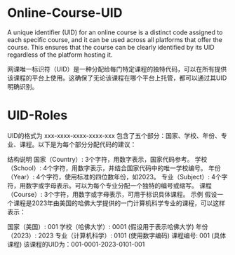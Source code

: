 # Online-Course-UID
A unique identifier (UID) for an online course is a distinct code assigned to each specific course, and it can be used across all platforms that offer the course. This ensures that the course can be clearly identified by its UID regardless of the platform hosting it.

网课唯一标识符（UID）是一种分配给每门特定课程的独特代码，可以在所有提供该课程的平台上使用。这确保了无论该课程在哪个平台上托管，都可以通过其UID明确识别。


# UID-Roles
UID的格式为 xxx-xxxx-xxxx-xxxx-xxx 
包含了五个部分：国家、学校、年份、专业、课程。以下是为每个部分分配代码的建议：

结构说明
国家（Country）: 3个字符，用数字表示，国家代码参考。
学校（School）: 4个字符，用数字表示，并结合国家代码中的唯一学校编号。
年份（Year）: 4个字符，使用标准的四位数年份，如2023。
专业（Subject）: 4个字符，用数字或字母表示。可以为每个专业分配一个独特的编号或缩写。
课程（Course）: 3个字符，用数字或字母表示，可用于标识具体课程。
示例
假设一个课程是2023年由美国的哈佛大学提供的一门计算机科学专业的课程，可以这样表示：

国家（美国）: 001
学校（哈佛大学）: 0001 (假设用于表示哈佛大学)
年份（2023）: 2023
专业（计算机科学）: 0101 (使用数字编码)
课程编号: 001 (具体课程)
该课程的UID为：001-0001-2023-0101-001
